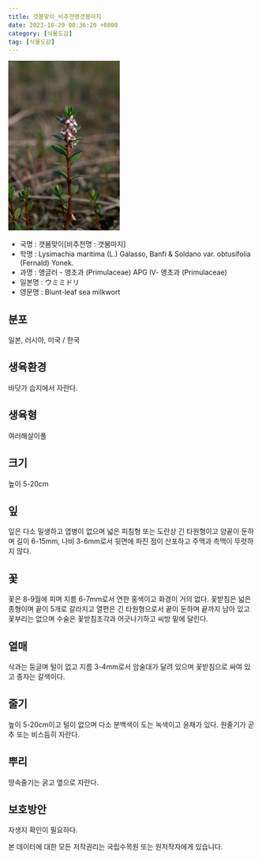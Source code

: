 ```yaml
---
title: 갯봄맞이_비추천명갯봄마지
date: 2023-10-20 00:36:20 +0800
category: [식물도감]
tag: [식물도감]
---
```




![갯봄맞이[비추천명 : 갯봄마지]](/assets/img/fileUpload/plants/basic/Primulaceae/Glaux/16998/16998_1_th2.jpg)
- 국명 : 갯봄맞이[비추천명 : 갯봄마지]
- 학명 : Lysimachia maritima (L.) Galasso, Banfi & Soldano var. obtusifolia (Fernald) Yonek.
- 과명 : 앵글러 - 앵초과 (Primulaceae) APG Ⅳ- 앵초과 (Primulaceae)
- 일본명 : ウミミドリ
- 영문명 : Blunt-leaf sea milkwort


## 분포
일본, 러시아, 미국 / 한국
## 생육환경
바닷가 습지에서 자란다.
## 생육형
여러해살이풀
## 크기
높이 5-20cm
## 잎
잎은 다소 밀생하고 엽병이 없으며 넓은 피침형 또는 도란상 긴 타원형이고 양끝이 둔하며 길이 6-15mm, 나비 3-6mm로서 뒷면에 파진 점이 산포하고 주맥과 측맥이 뚜렷하지 않다.
## 꽃
꽃은 8-9월에 피며 지름 6-7mm로서 연한 홍색이고 화경이 거의 없다. 꽃받침은 넓은 종형이며 끝이 5개로 갈라지고 열편은 긴 타원형으로서 끝이 둔하며 끝까지 남아 있고 꽃부리는 없으며 수술은 꽃받침조각과 어긋나기하고 씨방 밑에 달린다.
## 열매
삭과는 둥글며 털이 없고 지름 3-4mm로서 암술대가 달려 있으며 꽃받침으로 싸여 있고 종자는 갈색이다.
## 줄기
높이 5-20cm이고 털이 없으며 다소 분백색이 도는 녹색이고 윤채가 있다. 원줄기가 곧추 또는 비스듬히 자란다.
## 뿌리
땅속줄기는 굵고 옆으로 자란다.
## 보호방안
자생지 확인이 필요하다.






본 데이터에 대한 모든 저작권리는 국립수목원 또는 원저작자에게 있습니다.
